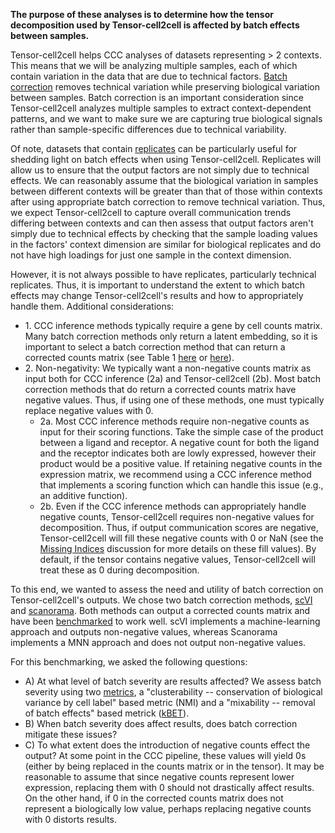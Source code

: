 **The purpose of these analyses is to determine how the tensor decomposition used by Tensor-cell2cell is affected by batch effects between samples.** 

Tensor-cell2cell helps CCC analyses of datasets representing > 2 contexts. This means that we will be analyzing multiple samples, each of which contain variation in the data that are due to technical factors. [Batch correction](https://doi.org/10.1038/s41592-018-0254-1) removes technical variation while preserving biological variation between samples. Batch correction is an important consideration since Tensor-cell2cell analyzes multiple samples to extract context-dependent patterns, and we want to make sure we are capturing true biological signals rather than sample-specific differences due to technical variability. 

Of note, datasets that contain [replicates](https://doi.org/10.1038/nmeth.3091) can be particularly useful for shedding light on batch effects when using Tensor-cell2cell. Replicates will allow us to ensure that the output factors are not simply due to technical effects. We can reasonably assume that the biological variation in samples between different contexts will be greater than that of those within contexts after using appropriate batch correction to remove technical variation. Thus, we expect Tensor-cell2cell to capture overall communication trends differing between contexts and can then assess that output factors aren't simply due to technical effects by checking that the sample loading values in the factors' context dimension are similar for biological replicates and do not have  high loadings for just one sample in the context dimension. 

However, it is not always possible to have replicates, particularly technical replicates. Thus, it is important to understand the extent to which batch effects may change Tensor-cell2cell's results and how to appropriately handle them. Additional considerations:

* 1\.  CCC inference methods typically require a gene by cell counts matrix. Many batch correction methods only return a latent embedding, so it is important to select a batch correction method that can return a corrected counts matrix (see Table 1 [here](https://genomebiology.biomedcentral.com/articles/10.1186/s13059-019-1850-9/tables/1) or [here](https://doi.org/10.1093/nargab/lqac022)).  
* 2\. Non-negativity: We typically want a non-negative counts matrix as input both for CCC inference (2a) and Tensor-cell2cell (2b). Most batch correction methods that do return a corrected counts matrix have negative values. Thus, if using one of these methods, one must typically replace negative values with 0. <br>
    * 2a\. Most CCC inference methods require non-negative counts as input for their scoring functions. Take the simple case of the product between a ligand and receptor. A negative count for both the ligand and the receptor indicates both are lowly expressed, however their product would be a positive value. If retaining negative counts in the expression matrix, we recommend using a CCC inference method that implements a scoring function which can handle this issue (e.g., an additive function). 
    * 2b\. Even if the CCC inference methods can appropriately handle negative counts, Tensor-cell2cell requires non-negative values for decomposition. Thus, if output communication scores are negative, Tensor-cell2cell will fill these negative counts with 0 or NaN (see the [Missing Indices](../missing_indices/README.md) discussion for more details on these fill values). By default, if the tensor contains negative values, Tensor-cell2cell will treat these as 0 during decomposition. 

To this end, we wanted to assess the need and utility of batch correction on Tensor-cell2cell's outputs. We chose two batch correction methods, [scVI](https://doi.org/10.1038/s41592-018-0229-2) and [scanorama](https://doi.org/10.1038/s41587-019-0113-3). Both methods can output a corrected counts matrix and have been [benchmarked](https://doi.org/10.1038/s41592-021-01336-8) to work well. scVI implements a machine-learning approach and outputs non-negative values, whereas Scanorama implements a MNN approach and does not output non-negative values. 

For this benchmarking, we asked the following questions:
* A) At what level of batch severity are results affected? We assess batch severity using two [metrics](https://doi.org/10.1038/s41587-020-00748-9), a "clusterability -- conservation of biological variance by cell label" based metric (NMI) and a "mixability -- removal of batch effects" based metrick ([kBET](https://doi.org/10.1038/s41592-018-0254-1)).
* B) When batch severity does affect results, does batch correction mitigate these issues?
* C) To what extent does the introduction of negative counts effect the output? At some point in the CCC pipeline, these values will yield 0s (either by being replaced in the counts matrix or in the tensor). It may be reasonable to assume that since negative counts represent lower expression, replacing them with 0 should not drastically affect results. On the other hand, if 0 in the corrected counts matrix does not represent a biologically low value, perhaps replacing negative counts with 0 distorts results. 
